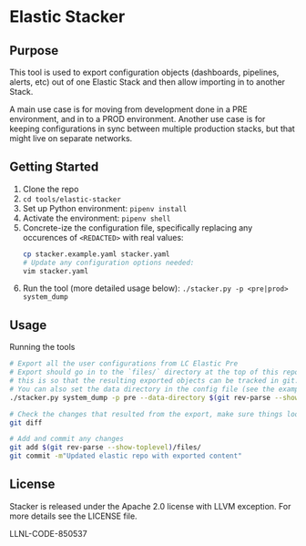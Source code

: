 # Elastic Stacker

## Purpose

This tool is used to export configuration objects (dashboards, pipelines, alerts, etc) out of one Elastic Stack and then allow importing in to another Stack.

A main use case is for moving from development done in a PRE environment, and in to a PROD environment. Another use case is for keeping configurations in sync between multiple production stacks, but that might live on separate networks.

## Getting Started

1. Clone the repo
2. `cd tools/elastic-stacker`
3. Set up Python environment: `pipenv install`
4. Activate the environment: `pipenv shell`
5. Concrete-ize the configuration file, specifically replacing any occurences of `<REDACTED>` with real values:
    ```sh
    cp stacker.example.yaml stacker.yaml
    # Update any configuration options needed:
    vim stacker.yaml
    ```
6. Run the tool (more detailed usage below): `./stacker.py -p <pre|prod> system_dump`


## Usage

Running the tools

```bash
# Export all the user configurations from LC Elastic Pre
# Export should go in to the `files/` directory at the top of this repo
# this is so that the resulting exported objects can be tracked in git.
# You can also set the data directory in the config file (see the example).
./stacker.py system_dump -p pre --data-directory $(git rev-parse --show-toplevel)/files/

# Check the changes that resulted from the export, make sure things look expected
git diff

# Add and commit any changes
git add $(git rev-parse --show-toplevel)/files/
git commit -m"Updated elastic repo with exported content"
```

## License

Stacker is released under the Apache 2.0 license with LLVM exception. For more details see the LICENSE file.

LLNL-CODE-850537
